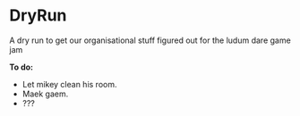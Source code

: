 # DryRun
A dry run to get our organisational stuff figured out for the ludum dare game jam

**To do:**

- Let mikey clean his room.
- Maek gaem.
- ???
